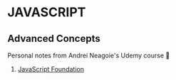 # JAVASCRIPT

## Advanced Concepts

Personal notes from Andrei Neagoie's Udemy course 📝

1.  [JavaScript Foundation](02-js_foundation.md)
